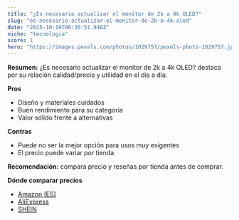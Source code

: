 ```yaml
---
title: "¿Es necesario actualizar el monitor de 2k a 4k OLED?"
slug: "es-necesario-actualizar-el-monitor-de-2k-a-4k-oled"
date: "2025-10-19T06:30:51.946Z"
niche: "tecnologia"
score: 1
hero: "https://images.pexels.com/photos/1029757/pexels-photo-1029757.jpeg?auto=compress&cs=tinysrgb&fit=crop&h=627&w=1200&auto=compress&cs=tinysrgb&w=1200&h=675&fit=crop"
---
```


**Resumen:** ¿Es necesario actualizar el monitor de 2k a 4k OLED? destaca por su relación calidad/precio y utilidad en el día a día.

**Pros**
- Diseño y materiales cuidados
- Buen rendimiento para su categoría
- Valor sólido frente a alternativas

**Contras**
- Puede no ser la mejor opción para usos muy exigentes
- El precio puede variar por tienda

**Recomendación:** compara precio y reseñas por tienda antes de comprar.

**Dónde comparar precios**
- [Amazon (ES)](https://www.amazon.es/s?k=%C2%BFEs%20necesario%20actualizar%20el%20monitor%20de%202k%20a%204k%20OLED%3F&tag=teknovashop25-21)
- [AliExpress](https://www.aliexpress.com/wholesale?SearchText=%C2%BFEs%20necesario%20actualizar%20el%20monitor%20de%202k%20a%204k%20OLED%3F)
- [SHEIN](https://www.shein.com/pdsearch/%C2%BFEs%20necesario%20actualizar%20el%20monitor%20de%202k%20a%204k%20OLED%3F)